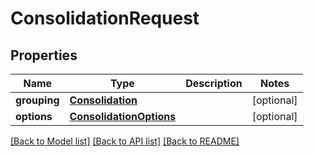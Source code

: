 # ConsolidationRequest

## Properties
Name | Type | Description | Notes
------------ | ------------- | ------------- | -------------
**grouping** | [**Consolidation**](Consolidation.md) |  | [optional] 
**options** | [**ConsolidationOptions**](ConsolidationOptions.md) |  | [optional] 

[[Back to Model list]](../README.md#documentation-for-models) [[Back to API list]](../README.md#documentation-for-api-endpoints) [[Back to README]](../README.md)

